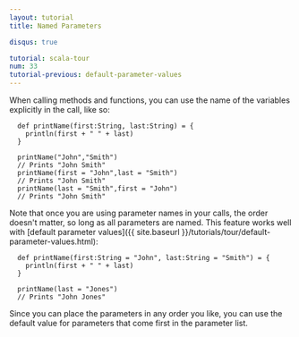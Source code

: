 ```yaml
---
layout: tutorial
title: Named Parameters

disqus: true

tutorial: scala-tour
num: 33
tutorial-previous: default-parameter-values
---
```


When calling methods and functions, you can use the name of the variables explicitly in the call, like so:

```tut
  def printName(first:String, last:String) = {
    println(first + " " + last)
  }

  printName("John","Smith")
  // Prints "John Smith"
  printName(first = "John",last = "Smith")
  // Prints "John Smith"
  printName(last = "Smith",first = "John")
  // Prints "John Smith"
```

Note that once you are using parameter names in your calls, the order doesn't matter, so long as all parameters are named.  This
feature works well with [default parameter values]({{ site.baseurl }}/tutorials/tour/default-parameter-values.html):

```tut
  def printName(first:String = "John", last:String = "Smith") = {
    println(first + " " + last)
  }

  printName(last = "Jones")
  // Prints "John Jones"
```

Since you can place the parameters in any order you like, you can use the default value for parameters that come first in the
parameter list.

